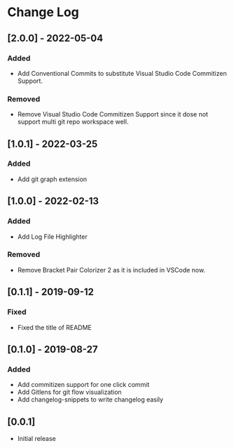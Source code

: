 # Change Log


## [2.0.0] - 2022-05-04

### Added

- Add Conventional Commits to substitute Visual Studio Code Commitizen Support.



### Removed

- Remove Visual Studio Code Commitizen Support since it dose not support multi git repo workspace well.

## [1.0.1] - 2022-03-25

### Added

- Add git graph extension


## [1.0.0] - 2022-02-13

### Added

- Add Log File Highlighter

### Removed

- Remove Bracket Pair Colorizer 2 as it is included in VSCode now.

## [0.1.1] - 2019-09-12

### Fixed

- Fixed the title of README

## [0.1.0] - 2019-08-27

### Added

- Add commitizen support for one click commit
- Add Gitlens for git flow visualization
- Add changelog-snippets to write changelog easily

## [0.0.1]

- Initial release
